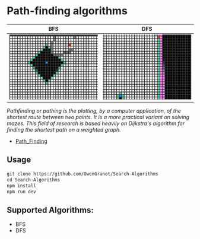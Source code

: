 # Path-finding algorithms

BFS             |  DFS
:-------------------------:|:-------------------------:
![BFS](BFS.gif) |  ![DFS](DFS.gif)


*Pathfinding or pathing is the plotting, by a computer application, of the shortest route between two points. It is a more practical variant on solving mazes. This field of research is based heavily on Dijkstra's algorithm for finding the shortest path on a weighted graph.*

- [Path_Finding](https://en.wikipedia.org/wiki/Pathfinding)


## Usage

```
git clone https://github.com/OwenGranot/Search-Algorithms
cd Search-Algorithms
npm install
npm run dev
```

## Supported Algorithms:

- BFS
- DFS


